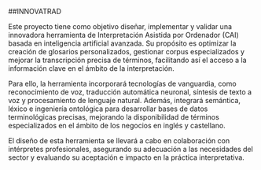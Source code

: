 ##INNOVATRAD

Este proyecto tiene como objetivo diseñar, implementar y validar una innovadora herramienta de Interpretación Asistida por Ordenador (CAI) basada en inteligencia artificial avanzada. Su propósito es optimizar la creación de glosarios personalizados, gestionar corpus especializados y mejorar la transcripción precisa de términos, facilitando así el acceso a la información clave en el ámbito de la interpretación.

Para ello, la herramienta incorporará tecnologías de vanguardia, como reconocimiento de voz, traducción automática neuronal, síntesis de texto a voz y procesamiento de lenguaje natural. Además, integrará semántica, léxico e ingeniería ontológica para desarrollar bases de datos terminológicas precisas, mejorando la disponibilidad de términos especializados en el ámbito de los negocios en inglés y castellano.

El diseño de esta herramienta se llevará a cabo en colaboración con intérpretes profesionales, asegurando su adecuación a las necesidades del sector y evaluando su aceptación e impacto en la práctica interpretativa.
